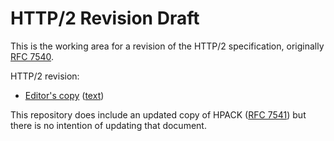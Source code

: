 # HTTP/2 Revision Draft

This is the working area for a revision of the HTTP/2 specification,
originally [RFC 7540](https://tools.ietf.org/html/rfc7540).

HTTP/2 revision:
* [Editor's copy](https://httpwg.org/http2-spec/draft-ietf-httpbis-http2bis.html)
  ([text](https://httpwg.org/http2-spec/draft-ietf-httpbis-http2bis.txt))

This repository does include an updated copy of HPACK ([RFC
7541](https://tools.ietf.org/html/rfc7541)) but there is no intention of
updating that document.
